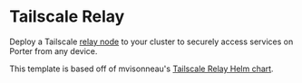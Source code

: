# Tailscale Relay

Deploy a Tailscale [relay node](https://tailscale.com/kb/1019/subnets/) to your cluster to securely access services on Porter from any device. 

This template is based off of mvisonneau's [Tailscale Relay Helm chart](https://github.com/mvisonneau/helm-charts/tree/main/charts/tailscale-relay). 